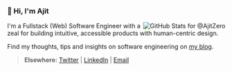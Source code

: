 ### 👋 Hi, I'm Ajit

<img
	align="right"
	src="https://github-readme-stats.vercel.app/api?username=AjitZero&theme=shades-of-purple&show_icons=true&count_private=true&hide_title=true"
	alt="GitHub Stats for @AjitZero"/>

I'm a Fullstack (Web) Software Engineer with a zeal for building intuitive, accessible products with human-centric design.

Find my thoughts, tips and insights on software engineering on [my blog](https://ajitpanigrahi.com "Ajit Panigrahi's Porfolio & Blog").

> **Elsewhere:**
[Twitter](https://twitter.com/ajitzero "For immediate contact and replies")
 | [LinkedIn](https://linkedin.com/in/ajitzero "For my professional history")
 | [Email](mailto:ajitzero@gmail.com?subject=Hey%20I%20saw%20your%20GitHub%20Profile "Contact here for work opportunities")
